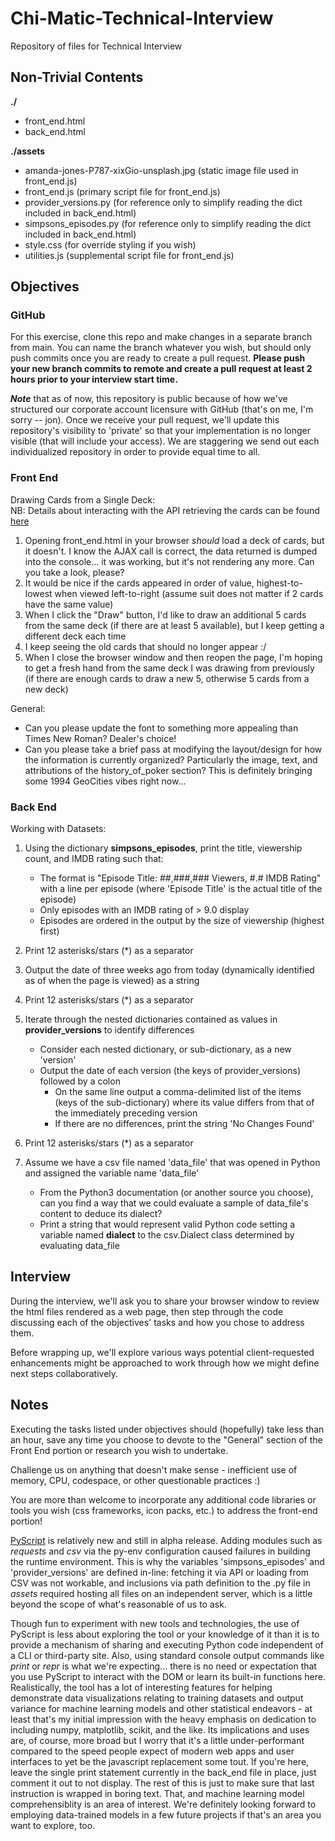 # Chi-Matic-Technical-Interview
Repository of files for Technical Interview


## Non-Trivial Contents
**./**
  - front_end.html
  - back_end.html

**./assets**
  - amanda-jones-P787-xixGio-unsplash.jpg (static image file used in front_end.js)
  - front_end.js (primary script file for front_end.js)
  - provider_versions.py (for reference only to simplify reading the dict included in back_end.html)
  - simpsons_episodes.py (for reference only to simplify reading the dict included in back_end.html)
  - style.css (for override styling if you wish)
  - utilities.js (supplemental script file for front_end.js)


## Objectives
### GitHub
For this exercise, clone this repo and make changes in a separate branch from main. You can name the branch whatever you wish, but should only push commits once you are ready to create a pull request. **Please push your new branch commits to remote and create a pull request at least 2 hours prior to your interview start time.**

***Note*** that as of now, this repository is public because of how we've structured our corporate account licensure with GitHub (that's on me, I'm sorry -- jon). Once we receive your pull request, we'll update this repository's visibility to 'private' so that your implementation is no longer visible (that will include your access). We are staggering we send out each individualized repository in order to provide equal time to all.
 

### Front End
Drawing Cards from a Single Deck:<br>
NB: Details about interacting with the API retrieving the cards can be found [here](http://deckofcardsapi.com/)
  1. Opening front_end.html in your browser *should* load a deck of cards, but it doesn't. I know the AJAX call is correct, the data returned is dumped into the console... it was working, but it's not rendering any more. Can you take a look, please?
  2. It would be nice if the cards appeared in order of value, highest-to-lowest when viewed left-to-right (assume suit does not matter if 2 cards have the same value)
  3. When I click the "Draw" button, I'd like to draw an additional 5 cards from the same deck (if there are at least 5 available), but I keep getting a different deck each time 
  4. I keep seeing the old cards that should no longer appear :/
  5. When I close the browser window and then reopen the page, I'm hoping to get a fresh hand from the same deck I was drawing from previously (if there are enough cards to draw a new 5, otherwise 5 cards from a new deck)


General:
  - Can you please update the font to something more appealing than Times New Roman? Dealer's choice!
  - Can you please take a brief pass at modifying the layout/design for how the information is currently organized? Particularly the image, text, and attributions of the history_of_poker section? This is definitely bringing some 1994 GeoCities vibes right now...

### Back End
Working with Datasets:
  1. Using the dictionary **simpsons_episodes**, print the title, viewership count, and IMDB rating such that:

      - The format is "Episode Title: ##,###,### Viewers, #.# IMDB Rating" with a line per episode (where 'Episode Title' is the actual title of the episode)
      - Only episodes with an IMDB rating of > 9.0 display
      - Episodes are ordered in the output by the size of viewership (highest first)

  2. Print 12 asterisks/stars (*) as a separator
  3. Output the date of three weeks ago from today (dynamically identified as of when the page is viewed) as a string 
  4. Print 12 asterisks/stars (*) as a separator
  5. Iterate through the nested dictionaries contained as values in **provider_versions** to identify differences

      - Consider each nested dictionary, or sub-dictionary, as a new 'version'
      - Output the date of each version (the keys of provider_versions) followed by a colon 
        - On the same line output a comma-delimited list of the items (keys of the sub-dictionary) where its value differs from that of the immediately preceding version
        - If there are no differences, print the string 'No Changes Found'
  
  6. Print 12 asterisks/stars (*) as a separator
  7. Assume we have a csv file named 'data_file' that was opened in Python and assigned the variable name 'data_file'
  
      - From the Python3 documentation (or another source you choose), can you find a way that we could evaluate a sample of data_file's content to deduce its dialect?
      - Print a string that would represent valid Python code setting a variable named **dialect** to the csv.Dialect class determined by evaluating data_file 


## Interview
During the interview, we'll ask you to share your browser window to review the html files rendered as a web page, then step through the code discussing each of the objectives' tasks and how you chose to address them. 

Before wrapping up, we'll explore various ways potential client-requested enhancements might be approached to work through how we might define next steps collaboratively.


## Notes
Executing the tasks listed under objectives should (hopefully) take less than an hour, save any time you choose to devote to the "General" section of the Front End portion or research you wish to undertake.

Challenge us on anything that doesn't make sense - inefficient use of memory, CPU, codespace, or other questionable practices :)

You are more than welcome to incorporate any additional code libraries or tools you wish (css frameworks, icon packs, etc.) to address the front-end portion!

[PyScript](https://pyscript.net/) is relatively new and still in alpha release. Adding modules such as *requests* and *csv* via the py-env configuration caused failures in building the runtime environment. This is why the variables 'simpsons_episodes' and 'provider_versions' are defined in-line: fetching it via API or loading from CSV was not workable, and inclusions via path definition to the .py file in *assets* required hosting all files on an independent server, which is a little beyond the scope of what's reasonable of us to ask.

Though fun to experiment with new tools and technologies, the use of PyScript is less about exploring the tool or your knowledge of it than it is to provide a mechanism of sharing and executing Python code independent of a CLI or third-party site. Also, using standard console output commands like *print* or *repr* is what we're expecting... there is no need or expectation that you use PyScript to interact with the DOM or learn its built-in functions here. Realistically, the tool has a lot of interesting features for helping demonstrate data visualizations relating to training datasets and output variance for machine learning models and other statistical endeavors - at least that's my initial impression with the heavy emphasis on dedication to including numpy, matplotlib, scikit, and the like. Its implications and uses are, of course, more broad but I worry that it's a little under-performant compared to the speed people expect of modern web apps and user interfaces to yet be the javascript replacement some tout. If you're here, leave the single print statement currently in the back_end file in place, just comment it out to not display. The rest of this is just to make sure that last instruction is wrapped in boring text. That, and machine learning model comprehensiblity is an area of interest. We're definitely looking forward to employing data-trained models in a few future projects if that's an area you want to explore, too.
